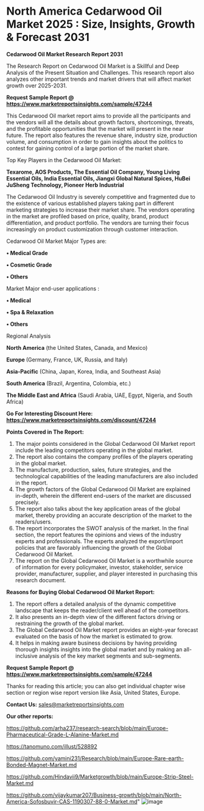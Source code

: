 # North America Cedarwood Oil Market 2025 : Size, Insights, Growth & Forecast 2031

<strong>Cedarwood Oil Market Research Report 2031</strong>

The Research Report on Cedarwood Oil Market is a Skillful and Deep Analysis of the Present Situation and Challenges. This research report also analyzes other important trends and market drivers that will affect market growth over 2025-2031.

<strong>Request Sample Report @ <a href=https://www.marketreportsinsights.com/sample/47244>https://www.marketreportsinsights.com/sample/47244</a></strong>

This Cedarwood Oil market report aims to provide all the participants and the vendors will all the details about growth factors, shortcomings, threats, and the profitable opportunities that the market will present in the near future. The report also features the revenue share, industry size, production volume, and consumption in order to gain insights about the politics to contest for gaining control of a large portion of the market share.

Top Key Players in the Cedarwood Oil Market:

<strong>Texarome, AOS Products, The Essential Oil Company, Young Living Essential Oils, India Essential Oils, Jiangxi Global Natural Spices, HuBei JuSheng Technology, Pioneer Herb Industrial</strong>

The Cedarwood Oil Industry is severely competitive and fragmented due to the existence of various established players taking part in different marketing strategies to increase their market share. The vendors operating in the market are profiled based on price, quality, brand, product differentiation, and product portfolio. The vendors are turning their focus increasingly on product customization through customer interaction.

Cedarwood Oil Market Major Types are:

<strong>•  Medical Grade

•  Cosmetic Grade

•  Others</strong>

Market Major end-user applications :

<strong>•  Medical

•  Spa & Relaxation

•  Others</strong>

Regional Analysis

</u><strong><b>North America</b></strong> (the United States, Canada, and Mexico)

<strong><b>Europe </b></strong>(Germany, France, UK, Russia, and Italy)

<strong><b>Asia-Pacific</b></strong> (China, Japan, Korea, India, and Southeast Asia)

<strong><b>South America</b></strong> (Brazil, Argentina, Colombia, etc.)

<strong><b>The Middle East and Africa</b></strong> (Saudi Arabia, UAE, Egypt, Nigeria, and South Africa)

<strong>Go For Interesting Discount Here: <a href=https://www.marketreportsinsights.com/discount/47244>https://www.marketreportsinsights.com/discount/47244</a></strong>

<strong>Points Covered in The Report:</strong>
<ol>
  <li>The major points considered in the Global Cedarwood Oil Market report include the leading competitors operating in the global market.</li>
  <li>The report also contains the company profiles of the players operating in the global market.</li>
  <li>The manufacture, production, sales, future strategies, and the technological capabilities of the leading manufacturers are also included in the report.</li>
  <li>The growth factors of the Global Cedarwood Oil Market are explained in-depth, wherein the different end-users of the market are discussed precisely.</li>
  <li>The report also talks about the key application areas of the global market, thereby providing an accurate description of the market to the readers/users.</li>
  <li>The report incorporates the SWOT analysis of the market. In the final section, the report features the opinions and views of the industry experts and professionals. The experts analyzed the export/import policies that are favorably influencing the growth of the Global Cedarwood Oil Market.</li>
  <li>The report on the Global Cedarwood Oil Market is a worthwhile source of information for every policymaker, investor, stakeholder, service provider, manufacturer, supplier, and player interested in purchasing this research document.</li>
</ol>
<strong>Reasons for Buying Global Cedarwood Oil Market Report:</strong>

<ol>
  <li>The report offers a detailed analysis of the dynamic competitive landscape that keeps the reader/client well ahead of the competitors.</li>
  <li>It also presents an in-depth view of the different factors driving or restraining the growth of the global market.</li>
  <li>The Global Cedarwood Oil Market report provides an eight-year forecast evaluated on the basis of how the market is estimated to grow.</li>
  <li>It helps in making aware business decisions by having providing thorough insights insights into the global market and by making an all-inclusive analysis of the key market segments and sub-segments.</li>
</ol>
<strong>Request Sample Report @ <a href=https://www.marketreportsinsights.com/sample/47244>https://www.marketreportsinsights.com/sample/47244</a></strong>


Thanks for reading this article; you can also get individual chapter wise section or region wise report version like Asia, United States, Europe.

<strong>Contact Us:</strong>
sales@marketreportsinsights.com

<strong>Our other reports:</strong>

<a href=https://github.com/arha237/research-search/blob/main/Europe-Pharmaceutical-Grade-L-Alanine-Market.md>https://github.com/arha237/research-search/blob/main/Europe-Pharmaceutical-Grade-L-Alanine-Market.md</a>

<a href=https://tanomuno.com/illust/528892>https://tanomuno.com/illust/528892</a>

<a href=https://github.com/yamini231/Research/blob/main/Europe-Rare-earth-Bonded-Magnet-Market.md>https://github.com/yamini231/Research/blob/main/Europe-Rare-earth-Bonded-Magnet-Market.md</a>

<a href=https://github.com/Hindavii9/Marketgrowth/blob/main/Europe-Strip-Steel-Market.md>https://github.com/Hindavii9/Marketgrowth/blob/main/Europe-Strip-Steel-Market.md</a>

<a href=https://github.com/vijaykumar207/Business-growth/blob/main/North-America-Sofosbuvir-CAS-1190307-88-0-Market.md>https://github.com/vijaykumar207/Business-growth/blob/main/North-America-Sofosbuvir-CAS-1190307-88-0-Market.md</a>"
![image](https://github.com/user-attachments/assets/1434f57f-ea60-4ac4-bfaa-d793936775cc)
